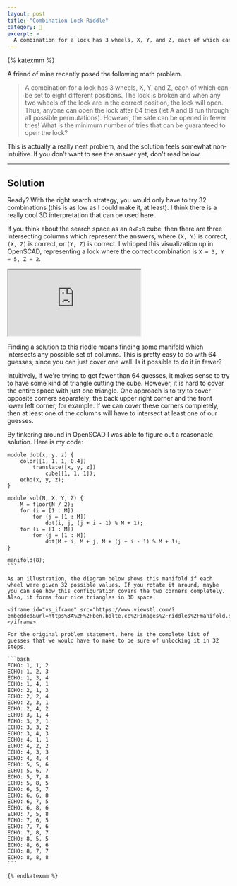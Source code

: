 ```yaml
---
layout: post
title: "Combination Lock Riddle"
category: 🧩
excerpt: >
  A combination for a lock has 3 wheels, X, Y, and Z, each of which can be set to eight different positions. The lock is broken and when any two wheels of the lock are in the correct position, the lock will open. Thus, anyone can open the lock after 64 tries (let A and B run through all possible permutations). However, the safe can be opened in fewer tries! What is the minimum number of tries that can be guaranteed to open the lock?
---
```


{% katexmm %}

A friend of mine recently posed the following math problem.

> A combination for a lock has 3 wheels, X, Y, and Z, each of which can be set to eight different positions. The lock is broken and when any two wheels of the lock are in the correct position, the lock will open. Thus, anyone can open the lock after 64 tries (let A and B run through all possible permutations). However, the safe can be opened in fewer tries! What is the minimum number of tries that can be guaranteed to open the lock?

This is actually a really neat problem, and the solution feels somewhat non-intuitive. If you don't want to see the answer yet, don't read below.

---

## Solution

Ready? With the right search strategy, you would only have to try 32 combinations (this is as low as I could make it, at least). I think there is a really cool 3D interpretation that can be used here.

If you think about the search space as an `8x8x8` cube, then there are three intersecting columns which represent the answers, where `(X, Y)` is correct, `(X, Z)` is correct, or `(Y, Z)` is correct. I whipped this visualization up in OpenSCAD, representing a lock where the correct combination is `X = 3, Y = 5, Z = 2`.

<iframe id="vs_iframe" src="https://www.viewstl.com/?embedded&url=https%3A%2F%2Fben.bolte.cc%2Fimages%2Friddles%2Fcombo.stl"></iframe>

Finding a solution to this riddle means finding some manifold which intersects any possible set of columns. This is pretty easy to do with 64 guesses, since you can just cover one wall. Is it possible to do it in fewer?

Intuitively, if we're trying to get fewer than 64 guesses, it makes sense to try to have some kind of triangle cutting the cube. However, it is hard to cover the entire space with just one triangle. One approach is to try to cover opposite corners separately; the back upper right corner and the front lower left corner, for example. If we can cover these corners completely, then at least one of the columns will have to intersect at least one of our guesses.

By tinkering around in OpenSCAD I was able to figure out a reasonable solution. Here is my code:

````scad
module dot(x, y, z) {
    color([1, 1, 1, 0.4])
        translate([x, y, z])
            cube([1, 1, 1]);
    echo(x, y, z);
}

module sol(N, X, Y, Z) {
    M = floor(N / 2);
    for (i = [1 : M])
        for (j = [1 : M])
            dot(i, j, (j + i - 1) % M + 1);
    for (i = [1 : M])
        for (j = [1 : M])
            dot(M + i, M + j, M + (j + i - 1) % M + 1);
}

manifold(8);
```

As an illustration, the diagram below shows this manifold if each wheel were given 32 possible values. If you rotate it around, maybe you can see how this configuration covers the two corners completely. Also, it forms four nice triangles in 3D space.

<iframe id="vs_iframe" src="https://www.viewstl.com/?embedded&url=https%3A%2F%2Fben.bolte.cc%2Fimages%2Friddles%2Fmanifold.stl"></iframe>

For the original problem statement, here is the complete list of guesses that we would have to make to be sure of unlocking it in 32 steps.

```bash
ECHO: 1, 1, 2
ECHO: 1, 2, 3
ECHO: 1, 3, 4
ECHO: 1, 4, 1
ECHO: 2, 1, 3
ECHO: 2, 2, 4
ECHO: 2, 3, 1
ECHO: 2, 4, 2
ECHO: 3, 1, 4
ECHO: 3, 2, 1
ECHO: 3, 3, 2
ECHO: 3, 4, 3
ECHO: 4, 1, 1
ECHO: 4, 2, 2
ECHO: 4, 3, 3
ECHO: 4, 4, 4
ECHO: 5, 5, 6
ECHO: 5, 6, 7
ECHO: 5, 7, 8
ECHO: 5, 8, 5
ECHO: 6, 5, 7
ECHO: 6, 6, 8
ECHO: 6, 7, 5
ECHO: 6, 8, 6
ECHO: 7, 5, 8
ECHO: 7, 6, 5
ECHO: 7, 7, 6
ECHO: 7, 8, 7
ECHO: 8, 5, 5
ECHO: 8, 6, 6
ECHO: 8, 7, 7
ECHO: 8, 8, 8
```

{% endkatexmm %}
````
